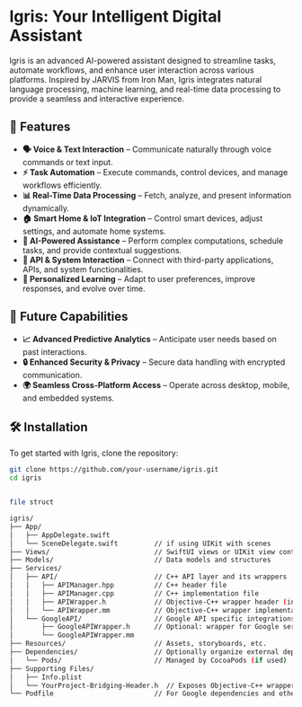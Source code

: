 # Igris: Your Intelligent Digital Assistant  

Igris is an advanced AI-powered assistant designed to streamline tasks, automate workflows, and enhance user interaction across various platforms. Inspired by JARVIS from Iron Man, Igris integrates natural language processing, machine learning, and real-time data processing to provide a seamless and interactive experience.  

## 🚀 Features  

- **🗣️ Voice & Text Interaction** – Communicate naturally through voice commands or text input.  
- **⚡ Task Automation** – Execute commands, control devices, and manage workflows efficiently.  
- **📊 Real-Time Data Processing** – Fetch, analyze, and present information dynamically.  
- **🏠 Smart Home & IoT Integration** – Control smart devices, adjust settings, and automate home systems.  
- **🤖 AI-Powered Assistance** – Perform complex computations, schedule tasks, and provide contextual suggestions.  
- **🔗 API & System Interaction** – Connect with third-party applications, APIs, and system functionalities.  
- **🎯 Personalized Learning** – Adapt to user preferences, improve responses, and evolve over time.  

## 🔮 Future Capabilities  

- **📈 Advanced Predictive Analytics** – Anticipate user needs based on past interactions.  
- **🔒 Enhanced Security & Privacy** – Secure data handling with encrypted communication.  
- **🌍 Seamless Cross-Platform Access** – Operate across desktop, mobile, and embedded systems.  

## 🛠️ Installation  

To get started with Igris, clone the repository:  

```bash
git clone https://github.com/your-username/igris.git
cd igris


file struct

igris/
├── App/  
│   ├── AppDelegate.swift
│   └── SceneDelegate.swift         // if using UIKit with scenes
├── Views/                          // SwiftUI views or UIKit view controllers
├── Models/                         // Data models and structures
├── Services/  
│   ├── API/                        // C++ API layer and its wrappers
│   │   ├── APIManager.hpp          // C++ header file
│   │   ├── APIManager.cpp          // C++ implementation file
│   │   ├── APIWrapper.h            // Objective-C++ wrapper header (interface to Swift)
│   │   └── APIWrapper.mm           // Objective-C++ wrapper implementation file
│   └── GoogleAPI/                  // Google API specific integrations
│       ├── GoogleAPIWrapper.h      // Optional: wrapper for Google services if needed
│       └── GoogleAPIWrapper.mm
├── Resources/                      // Assets, storyboards, etc.
├── Dependencies/                   // Optionally organize external dependencies info
│   └── Pods/                       // Managed by CocoaPods (if used)
├── Supporting Files/
│   ├── Info.plist
│   └── YourProject-Bridging-Header.h  // Exposes Objective-C++ wrappers to Swift
└── Podfile                         // For Google dependencies and other libraries
